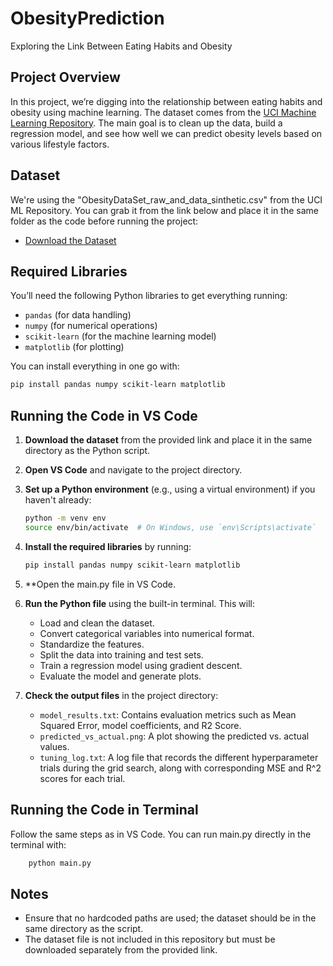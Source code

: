 # ObesityPrediction
Exploring the Link Between Eating Habits and Obesity

## Project Overview
In this project, we’re digging into the relationship between eating habits and obesity using machine learning. The dataset comes from the [UCI Machine Learning Repository](https://archive.ics.uci.edu/ml/index.php). The main goal is to clean up the data, build a regression model, and see how well we can predict obesity levels based on various lifestyle factors.

## Dataset
We're using the "ObesityDataSet_raw_and_data_sinthetic.csv" from the UCI ML Repository. You can grab it from the link below and place it in the same folder as the code before running the project:
- [Download the Dataset](https://archive.ics.uci.edu/dataset/544/estimation+of+obesity+levels+based+on+eating+habits+and+physical+condition)

## Required Libraries
You’ll need the following Python libraries to get everything running:
- `pandas` (for data handling)
- `numpy` (for numerical operations)
- `scikit-learn` (for the machine learning model)
- `matplotlib` (for plotting)

You can install everything in one go with:
```bash
pip install pandas numpy scikit-learn matplotlib
```
## Running the Code in VS Code

1. **Download the dataset** from the provided link and place it in the same directory as the Python script.

2. **Open VS Code** and navigate to the project directory.

3. **Set up a Python environment** (e.g., using a virtual environment) if you haven't already:
    ```bash
    python -m venv env
    source env/bin/activate  # On Windows, use `env\Scripts\activate`
    ```

4. **Install the required libraries** by running:
    ```bash
    pip install pandas numpy scikit-learn matplotlib
    ```

5. **Open the main.py file in VS Code.

6. **Run the Python file** using the built-in terminal. This will:
    - Load and clean the dataset.
    - Convert categorical variables into numerical format.
    - Standardize the features.
    - Split the data into training and test sets.
    - Train a regression model using gradient descent.
    - Evaluate the model and generate plots.

7. **Check the output files** in the project directory:
    - `model_results.txt`: Contains evaluation metrics such as Mean Squared Error, model coefficients, and R2 Score.
    - `predicted_vs_actual.png`: A plot showing the predicted vs. actual values.
    - `tuning_log.txt`: A log file that records the different hyperparameter trials during the grid search, along with corresponding MSE and R^2 scores for each trial. 


## Running the Code in Terminal
Follow the same steps as in VS Code. You can run main.py directly in the terminal with:
```bash
    python main.py
```
    
## Notes
- Ensure that no hardcoded paths are used; the dataset should be in the same directory as the script.
- The dataset file is not included in this repository but must be downloaded separately from the provided link.
